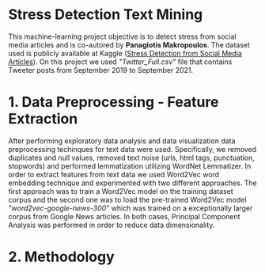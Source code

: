 # Stress Detection Text Mining
This machine-learning project objective is to detect stress from social media articles and is co-autored by **Panagiotis Makropoulos**. The dataset used is publicly available at Kaggle ([Stress Detection from Social Media Articles](https://www.kaggle.com/datasets/mexwell/stress-detection-from-social-media-articles)). On this project we used *"Twitter_Full.csv"* file that contains Tweeter posts from September 2019 to September 2021.

# 1. Data Preprocessing - Feature Extraction
After performing exploratory data analysis and data visualization data preprocessing techinques for text data were used. Specifically, we removed duplicates and null values, removed text noise (urls, html tags, punctuation, stopwords) and performed lemmatization utilizing WordNet Lemmatizer. In order to extract features from text data we used Word2Vec word embedding technique and experimented with two different approaches. The first approach was to train a Word2Vec model on the training dataset corpus and the second one was to load the pre-trained Word2Vec model *"word2vec-google-news-300"* which was trained on a exceptionally larger corpus from Google News articles. In both cases, Principal Component Analysis was performed in order to reduce data dimensionality.

# 2. Methodology

